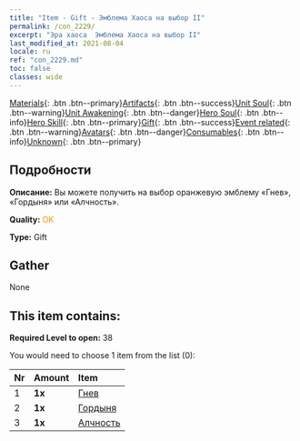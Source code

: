 ```yaml
---
title: "Item - Gift - Эмблема Хаоса на выбор II"
permalink: /con_2229/
excerpt: "Эра хаоса  Эмблема Хаоса на выбор II"
last_modified_at: 2021-08-04
locale: ru
ref: "con_2229.md"
toc: false
classes: wide
---
```

 [Materials](/ItemsRU/){: .btn .btn--primary}[Artifacts](/ItemsRU/Artifacts/){: .btn .btn--success}[Unit Soul](/ItemsRU/UnitSoul/){: .btn .btn--warning}[Unit Awakening](/ItemsRU/UnitAwakening/){: .btn .btn--danger}[Hero Soul](/ItemsRU/HeroSoul/){: .btn .btn--info}[Hero Skill](/ItemsRU/HeroSkill/){: .btn .btn--primary}[Gift](/ItemsRU/Gift/){: .btn .btn--success}[Event related](/ItemsRU/Events/){: .btn .btn--warning}[Avatars](/ItemsRU/Avatars/){: .btn .btn--danger}[Consumables](/ItemsRU/Consumables/){: .btn .btn--info}[Unknown](/ItemsRU/Unknown/){: .btn .btn--primary}

## Подробности
 **Описание:** Вы можете получить на выбор оранжевую эмблему «Гнев», «Гордыня» или «Алчность».

 **Quality:** <span style="color: #FF8C00">OK</span>

 **Type:** Gift

## Gather

  None

## This item contains:

 **Required Level to open:** 38

 You would need to choose 1 item from the list (0):

  | Nr | Amount |     Item    |
  |:---|:-------|:------------|
  | 1 |  **1x** | [Гнев](/ru/Emblem/Anger/) |  | 
  | 2 |  **1x** | [Гордыня](/ru/Emblem/Arrogance/) |  | 
  | 3 |  **1x** | [Алчность](/ru/Emblem/Greed/) |  | 
